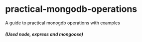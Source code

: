 # practical-mongodb-operations
A guide to practical monogdb operations with examples <br/>
##### (Used node, express and mongoose)
